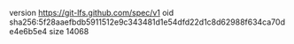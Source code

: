 version https://git-lfs.github.com/spec/v1
oid sha256:5f28aaefbdb5911512e9c343481d1e54dfd22d1c8d62988f634ca70de4e6b5e4
size 14068
